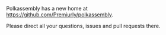 Polkassembly has a new home at https://github.com/Premiurly/polkassembly.

Please direct all your questions, issues and pull requests there.
